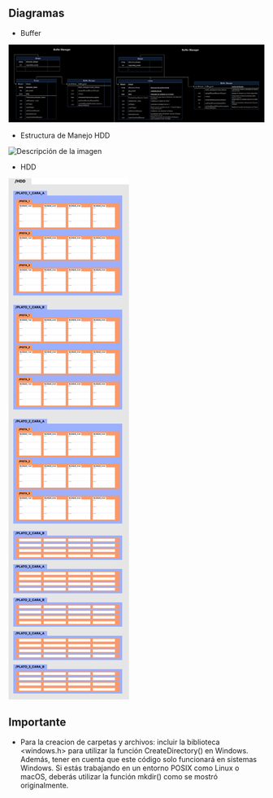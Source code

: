 ## Diagramas

- Buffer

![Descripción de la imagen](imgs/Diagrama_Buffer_Manager.png)

- Estructura de Manejo HDD

![Descripción de la imagen](imgs/Diagrama_Estructura_Espacio_HDD.svg)

- HDD

![Descripción de la imagen](imgs/Imagen_Simulador_HDD.svg)



## Importante

- Para la creacion de carpetas y archivos: incluir la biblioteca <windows.h> para utilizar la función CreateDirectory() en Windows. Además, tener en cuenta que este código solo funcionará en sistemas Windows. Si estás trabajando en un entorno POSIX como Linux o macOS, deberás utilizar la función mkdir() como se mostró originalmente.






